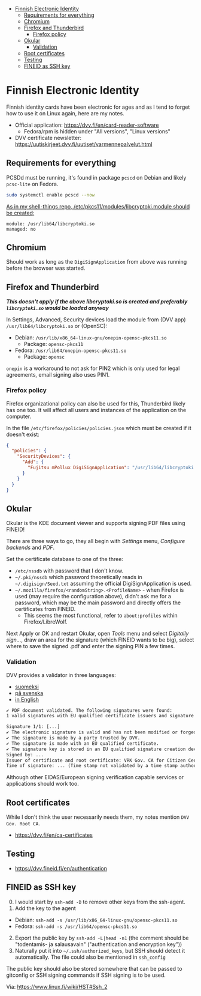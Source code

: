 <!-- START doctoc generated TOC please keep comment here to allow auto update -->
<!-- DON'T EDIT THIS SECTION, INSTEAD RE-RUN doctoc TO UPDATE -->

- [Finnish Electronic Identity](#finnish-electronic-identity)
  - [Requirements for everything](#requirements-for-everything)
  - [Chromium](#chromium)
  - [Firefox and Thunderbird](#firefox-and-thunderbird)
    - [Firefox policy](#firefox-policy)
  - [Okular](#okular)
    - [Validation](#validation)
  - [Root certificates](#root-certificates)
  - [Testing](#testing)
  - [FINEID as SSH key](#fineid-as-ssh-key)

<!-- END doctoc generated TOC please keep comment here to allow auto update -->

# Finnish Electronic Identity

Finnish identity cards have been electronic for ages and as I tend to forget
how to use it on Linux again, here are my notes.

- Official application: https://dvv.fi/en/card-reader-software
  - Fedora/rpm is hidden under "All versions", "Linux versions"
- DVV certificate newsletter: https://uutiskirjeet.dvv.fi/uutiset/varmennepalvelut.html

## Requirements for everything

PCSDd must be running, it's found in package `pcscd` on Debian and likely
`pcsc-lite` on Fedora.

```bash
sudo systemctl enable pcscd --now
```

[As in my shell-things repo, /etc/pkcs11/modules/libcryptoki.module should be created;](https://gitea.blesmrt.net/mikaela/shell-things/src/branch/master/etc/pkcs11/modules)

```
module: /usr/lib64/libcryptoki.so
managed: no
```

## Chromium

Should work as long as the `DigiSignApplication` from above was running before
the browser was started.

## Firefox and Thunderbird

**_This doesn't apply if the above libcryptoki.so is created
and preferably `libcryptoki.so` would be loaded anyway_**

In Settings, Advanced, Security devices load the module from (DVV app) `/usr/lib64/libcryptoki.so` or (OpenSC):

- Debian: `/usr/lib/x86_64-linux-gnu/onepin-opensc-pkcs11.so`
  - Package: `opensc-pkcs11`
- Fedora: `/usr/lib64/onepin-opensc-pkcs11.so`
  - Package: `opensc`

`onepin` is a workaround to not ask for PIN2 which is only used for legal agreements,
email signing also uses PIN1.

### Firefox policy

Firefox organizational policy can also be used for this, Thunderbird likely
has one too. It will affect all users and instances of the application on the
computer.

In the file `/etc/firefox/policies/policies.json` which must be created if it
doesn't exist:

```json
{
  "policies": {
    "SecurityDevices": {
      "Add": {
        "Fujitsu mPollux DigiSignApplication": "/usr/lib64/libcryptoki.so"
      }
    }
  }
}
```

## Okular

Okular is the KDE document viewer and supports signing PDF files using FINEID!

There are three ways to go, they all begin with _Settings_ menu, _Configure backends_
and _PDF_.

Set the certificate database to one of the three:

- `/etc/nssdb` with password that I don't know.
- `~/.pki/nssdb` which password theoretically reads in `~/.digisign/Seed.txt` assuming the official DigiSignApplication is used.
- `~/.mozilla/firefox/<randomString>.<ProfileName>` - when Firefox is used (may require the configuration above), didn't ask me for a password, which may be the main password and directly offers the certificates from FINEID.
  - This seems the most functional, refer to `about:profiles` within
    Firefox/LibreWolf.

Next Apply or OK and restart Okular, open _Tools_ menu and select
_Digitally sign..._, draw an area for the signature (which FINEID wants to be big),
select where to save the signed .pdf and enter the signing PIN a few times.

### Validation

DVV provides a validator in three languages:

- [suomeksi](https://dvv.fineid.fi/fi/validation)
- [på svenska](https://dvv.fineid.fi/sv/validation)
- [in English](https://dvv.fineid.fi/en/validation)

```txt
✔️ PDF document validated. The following signatures were found:
1 valid signatures with EU qualified certificate issuers and signature keys stored in a qualified signature creation device.

Signature 1/1: [...]
✔️ The electronic signature is valid and has not been modified or forged after signature. Signature level is PKCS7_B (basic).
✔️ The signature is made by a party trusted by DVV.
✔️ The signature is made with an EU qualified certificate.
✔️ The signature key is stored in an EU qualified signature creation device (QSCD).
Signed by: ...
Issuer of certificate and root certificate: VRK Gov. CA for Citizen Certificates - G3 | VRK Gov. Root CA - G2 (Trusted)
Time of signature: ... (Time stamp not validated by a time stamp authority (TSA))
```

Although other EIDAS/European signing verification capable services or
applications should work too.

## Root certificates

While I don't think the user necessarily needs them, my notes mention `DVV Gov. Root CA`.

- https://dvv.fi/en/ca-certificates

## Testing

- https://dvv.fineid.fi/en/authentication

## FINEID as SSH key

0. I would start by `ssh-add -D` to remove other keys from the ssh-agent.
1. Add the key to the agent

- Debian: `ssh-add -s /usr/lib/x86_64-linux-gnu/opensc-pkcs11.so`
- Fedora: `ssh-add -s /usr/lib64/opensc-pkcs11.so`

2. Export the public key by `ssh-add -L|head -n1` (the comment should be "todentamis- ja salausavain" ("authentication and encryption key"))
3. Naturally put it into `~/.ssh/authorized_keys`, but SSH should detect
   it automatically. The file could also be mentioned in `ssh_config`

The public key should also be stored somewhere that can be passed to gitconfig
or SSH signing commands if SSH signing is to be used.

Via: https://www.linux.fi/wiki/HST#Ssh_2
